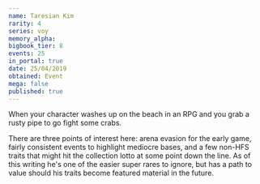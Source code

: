 ```yaml
---
name: Taresian Kim
rarity: 4
series: voy
memory_alpha:
bigbook_tier: 8
events: 25
in_portal: true
date: 25/04/2019
obtained: Event
mega: false
published: true
---
```


When your character washes up on the beach in an RPG and you grab a rusty pipe to go fight some crabs.

There are three points of interest here: arena evasion for the early game, fairly consistent events to highlight mediocre bases, and a few non-HFS traits that might hit the collection lotto at some point down the line. As of this writing he's one of the easier super rares to ignore, but has a path to value should his traits become featured material in the future.
